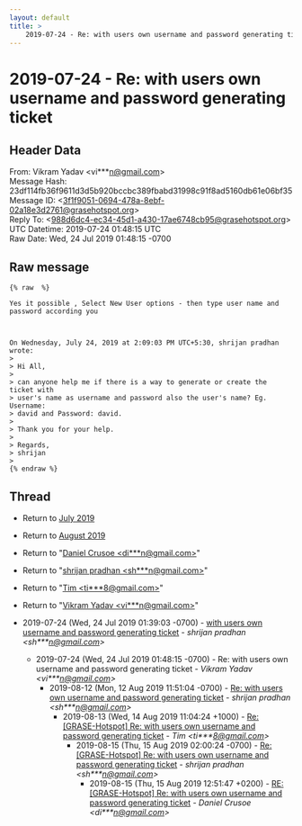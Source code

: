 ```yaml
---
layout: default
title: >
    2019-07-24 - Re: with users own username and password generating ticket
---
```


# 2019-07-24 - Re: with users own username and password generating ticket

## Header Data

From: Vikram Yadav \<vi***n@gmail.com\><br>
Message Hash: 23df114fb36f9611d3d5b920bccbc389fbabd31998c91f8ad5160db61e06bf35<br>
Message ID: \<3f1f9051-0694-478a-8ebf-02a18e3d2761@grasehotspot.org\><br>
Reply To: \<988d6dc4-ec34-45d1-a430-17ae6748cb95@grasehotspot.org\><br>
UTC Datetime: 2019-07-24 01:48:15 UTC<br>
Raw Date: Wed, 24 Jul 2019 01:48:15 -0700<br>

## Raw message

```
{% raw  %}

Yes it possible , Select New User options - then type user name and 
password according you 



On Wednesday, July 24, 2019 at 2:09:03 PM UTC+5:30, shrijan pradhan wrote:
>
> Hi All,
>
> can anyone help me if there is a way to generate or create the ticket with 
> user's name as username and password also the user's name? Eg. Username: 
> david and Password: david.
>
> Thank you for your help.
>
> Regards,
> shrijan
>
{% endraw %}
```

## Thread

+ Return to [July 2019](/archive/2019/07)
+ Return to [August 2019](/archive/2019/08)

+ Return to "[Daniel Crusoe <di***n<span>@</span>gmail.com>](/authors/di___n_at_gmail_com)"
+ Return to "[shrijan pradhan <sh***n<span>@</span>gmail.com>](/authors/sh___n_at_gmail_com)"
+ Return to "[Tim <ti***8<span>@</span>gmail.com>](/authors/ti___8_at_gmail_com)"
+ Return to "[Vikram Yadav <vi***n<span>@</span>gmail.com>](/authors/vi___n_at_gmail_com)"

+ 2019-07-24 (Wed, 24 Jul 2019 01:39:03 -0700) - [with users own username and password generating ticket](/archive/2019/07/5cd8a974540409f27d398b9aca5336166e0e68e41e62139c25b72ced97d97e3c) - _shrijan pradhan \<sh***n@gmail.com\>_
  + 2019-07-24 (Wed, 24 Jul 2019 01:48:15 -0700) - Re: with users own username and password generating ticket - _Vikram Yadav \<vi***n@gmail.com\>_
    + 2019-08-12 (Mon, 12 Aug 2019 11:51:04 -0700) - [Re: with users own username and password generating ticket](/archive/2019/08/695864dbd95fe235a37fa8fd436f0b70ce52e47e6f457f620cb2af830388b3ed) - _shrijan pradhan \<sh***n@gmail.com\>_
      + 2019-08-13 (Wed, 14 Aug 2019 11:04:24 +1000) - [Re: [GRASE-Hotspot] Re: with users own username and password generating ticket](/archive/2019/08/a1d2883dc6c664263e4da21e54052bec1dc084c53da19a8e0349d114e34568b8) - _Tim \<ti***8@gmail.com\>_
        + 2019-08-15 (Thu, 15 Aug 2019 02:00:24 -0700) - [Re: [GRASE-Hotspot] Re: with users own username and password generating ticket](/archive/2019/08/7ae86e611e6b434e3b9e2f3528de4a4f95c3c39c90fe28ee0453da3025c1deef) - _shrijan pradhan \<sh***n@gmail.com\>_
          + 2019-08-15 (Thu, 15 Aug 2019 12:51:47 +0200) - [RE: [GRASE-Hotspot] Re: with users own username and password generating ticket](/archive/2019/08/10b9aa740be4d56019ea2f1a17c27e4a2dee5cde0d1c303bdb8f6032f3c192f2) - _Daniel Crusoe \<di***n@gmail.com\>_

